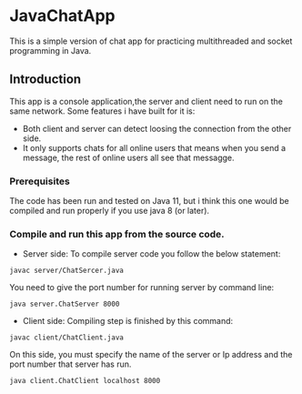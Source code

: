 # JavaChatApp
This is a simple version of chat app for practicing multithreaded and socket programming in Java.

## Introduction
This app is a console application,the server and client need to run on the same network. Some features i have built for it is:
* Both client and server can detect loosing the connection from the other side.
* It only supports chats for all online users that means when you send a message, the rest of online users all see that messagge.

### Prerequisites
The code has been run and tested on Java 11, but i think this one would be compiled and run properly if you use java 8 (or later).

### Compile and run this app from the source code.


* Server side:
To compile server code you follow the below statement:
```
javac server/ChatSercer.java
```
You need to give the port number for running server by command line:
```
java server.ChatServer 8000
```
* Client side:
Compiling step is finished by this command:
```
javac client/ChatClient.java
```
On this side, you must specify the name of the server or Ip address and the port number that server has run.
```
java client.ChatClient localhost 8000
```
